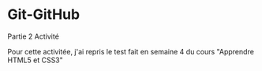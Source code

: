# Git-GitHub
Partie 2 Activité

Pour cette activitée, j'ai repris le test fait en semaine 4 du cours "Apprendre HTML5 et CSS3"
